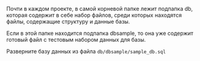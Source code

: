 Почти в каждом проекте, в самой корневой папке лежит подпапка db, которая содержит в себе набор файлов, среди которых находятся файлы,
содержащие структуру и данные базы.

Если в этой папке находится подпапка dbsample, то она уже содержит готовый файл с тестовым набором данных для базы.

Разверните базу данных из файла `db/dbsample/sample_db.sql`